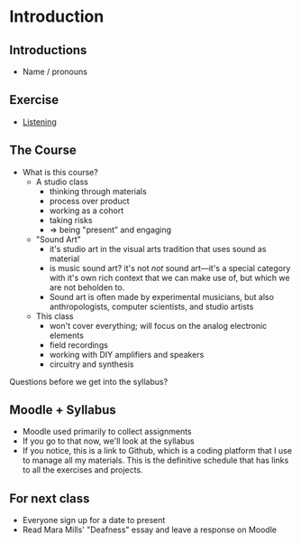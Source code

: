 # Introduction
<!-- dont overtalk -->

## Introductions
- Name / pronouns

## Exercise
- [Listening](listening.md)

## The Course

- What is this course?
    - A studio class
        - thinking through materials
        - process over product
        - working as a cohort
        - taking risks
        - => being "present" and engaging
    - "Sound Art"
        - it's studio art in the visual arts tradition that uses sound as material
        - is music sound art? it's not _not_ sound art—it's a special category with it's own rich context that we can make use of, but which we are not beholden to. 
        - Sound art is often made by experimental musicians, but also anthropologists, computer scientists, and studio artists
    - This class
        - won't cover everything; will focus on the analog electronic elements
        - field recordings 
        - working with DIY amplifiers and speakers
        - circuitry and synthesis


Questions before we get into the syllabus?

## Moodle + Syllabus
- Moodle used primarily to collect assignments
- If you go to that now, we'll look at the syllabus
- If you notice, this is a link to Github, which is a coding platform that I use to manage all my materials. This is the definitive schedule that has links to all the exercises and projects.


## For next class
- Everyone sign up for a date to present
- Read Mara Mills' "Deafness" essay and leave a response on Moodle


